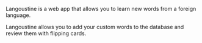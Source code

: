 Langoustine is a web app that allows you to learn new words from a foreign language.

Langoustine allows you to add your custom words to the database and review them with flipping cards.